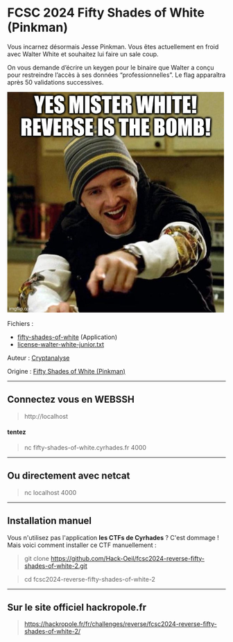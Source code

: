 # FCSC 2024 Fifty Shades of White (Pinkman)

Vous incarnez désormais Jesse Pinkman. Vous êtes actuellement en froid avec Walter White et souhaitez lui faire un sale coup.

On vous demande d’écrire un keygen pour le binaire que Walter a conçu pour restreindre l’accès à ses données “professionnelles”. Le flag apparaîtra après 50 validations successives.


![meme-fifty-shades-of-white-pinkman.jpg](meme-fifty-shades-of-white-pinkman.jpg)


Fichiers :
- [fifty-shades-of-white](fifty-shades-of-white) (Application)
- [license-walter-white-junior.txt](license-walter-white-junior.txt)



Auteur : [Cryptanalyse](https://x.com/Cryptanalyse)

Origine : [Fifty Shades of White (Pinkman)](https://hackropole.fr/fr/challenges/reverse/fcsc2024-reverse-fifty-shades-of-white-2/)


-----------

## Connectez vous en WEBSSH
> http://localhost

#### tentez 
> nc fifty-shades-of-white.cyrhades.fr 4000

-----------

## Ou directement avec netcat
> nc localhost 4000

-----------


## Installation manuel
Vous n'utilisez pas l'application **les CTFs de Cyrhades** ? C'est dommage !
Mais voici comment installer ce CTF manuellement :

> git clone https://github.com/Hack-Oeil/fcsc2024-reverse-fifty-shades-of-white-2.git

> cd fcsc2024-reverse-fifty-shades-of-white-2


-----------

## Sur le site officiel hackropole.fr
> https://hackropole.fr/fr/challenges/reverse/fcsc2024-reverse-fifty-shades-of-white-2/
